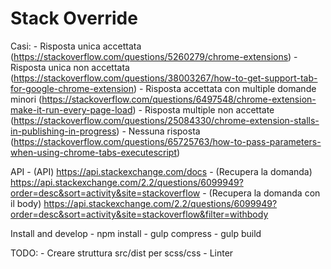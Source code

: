 # Stack Override
 
Casi:
	- Risposta unica accettata (https://stackoverflow.com/questions/5260279/chrome-extensions)
	- Risposta unica non accettata (https://stackoverflow.com/questions/38003267/how-to-get-support-tab-for-google-chrome-extension)
	- Risposta accettata con multiple domande minori (https://stackoverflow.com/questions/6497548/chrome-extension-make-it-run-every-page-load)
	- Risposta multiple non accettate (https://stackoverflow.com/questions/25084330/chrome-extension-stalls-in-publishing-in-progress)
	- Nessuna risposta (https://stackoverflow.com/questions/65725763/how-to-pass-parameters-when-using-chrome-tabs-executescript)

API
	- (API) https://api.stackexchange.com/docs
	- (Recupera la domanda) https://api.stackexchange.com/2.2/questions/6099949?order=desc&sort=activity&site=stackoverflow
	- (Recupera la domanda con il body) https://api.stackexchange.com/2.2/questions/6099949?order=desc&sort=activity&site=stackoverflow&filter=withbody


Install and develop
	- npm install
	- gulp compress
	- gulp build

TODO:
	- Creare struttura src/dist per scss/css
	- Linter